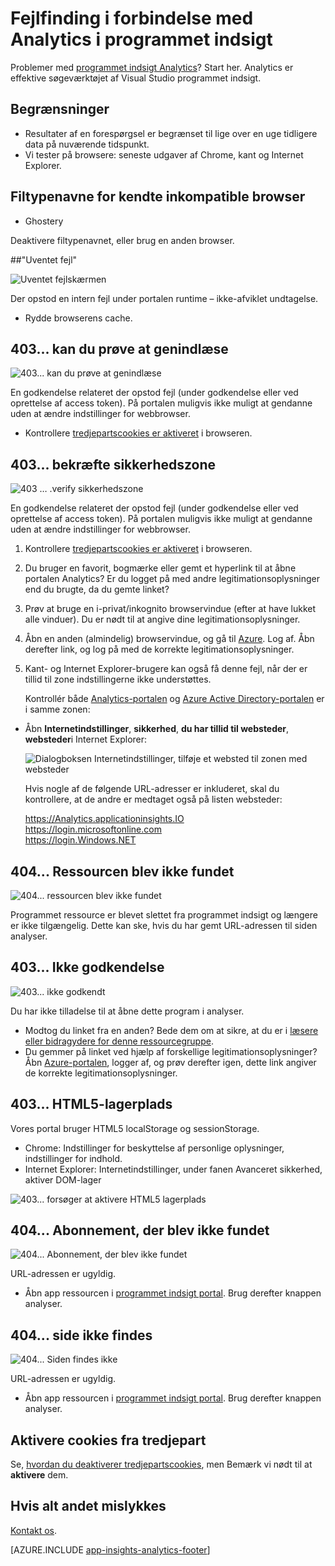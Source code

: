 <properties 
    pageTitle="Fejlfinding i forbindelse med Analytics - værktøjet effektiv søgning i programmet indsigt | Microsoft Azure" 
    description="Problemer med programmet indsigt analytics? Start her. " 
    services="application-insights" 
    documentationCenter=""
    authors="alancameronwills" 
    manager="douge"/>

<tags 
    ms.service="application-insights" 
    ms.workload="tbd" 
    ms.tgt_pltfrm="ibiza" 
    ms.devlang="na" 
    ms.topic="article" 
    ms.date="07/11/2016" 
    ms.author="awills"/>


# <a name="troubleshoot-analytics-in-application-insights"></a>Fejlfinding i forbindelse med Analytics i programmet indsigt


Problemer med [programmet indsigt Analytics](app-insights-analytics.md)? Start her. Analytics er effektive søgeværktøjet af Visual Studio programmet indsigt.



## <a name="limits"></a>Begrænsninger

* Resultater af en forespørgsel er begrænset til lige over en uge tidligere data på nuværende tidspunkt.
* Vi tester på browsere: seneste udgaver af Chrome, kant og Internet Explorer.


## <a name="known-incompatible-browser-extensions"></a>Filtypenavne for kendte inkompatible browser

* Ghostery

Deaktivere filtypenavnet, eller brug en anden browser.


##<a name="e-a"></a>"Uventet fejl"

![Uventet fejlskærmen](./media/app-insights-analytics-troubleshooting/010.png)

Der opstod en intern fejl under portalen runtime – ikke-afviklet undtagelse.

* Rydde browserens cache. 

## <a name="e-b"></a>403... kan du prøve at genindlæse

![403... kan du prøve at genindlæse](./media/app-insights-analytics-troubleshooting/020.png)

En godkendelse relateret der opstod fejl (under godkendelse eller ved oprettelse af access token). På portalen muligvis ikke muligt at gendanne uden at ændre indstillinger for webbrowser.

* Kontrollere [tredjepartscookies er aktiveret](#cookies) i browseren. 


## <a name="authentication"></a>403... bekræfte sikkerhedszone

![403 … .verify sikkerhedszone](./media/app-insights-analytics-troubleshooting/030.png)

En godkendelse relateret der opstod fejl (under godkendelse eller ved oprettelse af access token). På portalen muligvis ikke muligt at gendanne uden at ændre indstillinger for webbrowser.

1. Kontrollere [tredjepartscookies er aktiveret](#cookies) i browseren. 

2. Du bruger en favorit, bogmærke eller gemt et hyperlink til at åbne portalen Analytics? Er du logget på med andre legitimationsoplysninger end du brugte, da du gemte linket?

2. Prøv at bruge en i-privat/inkognito browservindue (efter at have lukket alle vinduer). Du er nødt til at angive dine legitimationsoplysninger. 

2. Åbn en anden (almindelig) browservindue, og gå til [Azure](https://portal.azure.com). Log af. Åbn derefter link, og log på med de korrekte legitimationsoplysninger.

2. Kant- og Internet Explorer-brugere kan også få denne fejl, når der er tillid til zone indstillingerne ikke understøttes.

    Kontrollér både [Analytics-portalen](https://analytics.applicationinsights.io) og [Azure Active Directory-portalen](https://portal.azure.com) er i samme zonen:

 * Åbn **Internetindstillinger**, **sikkerhed**, **du har tillid til websteder**, **websteder**i Internet Explorer:

    ![Dialogboksen Internetindstillinger, tilføje et websted til zonen med websteder](./media/app-insights-analytics-troubleshooting/033.png)

    Hvis nogle af de følgende URL-adresser er inkluderet, skal du kontrollere, at de andre er medtaget også på listen websteder:

    https://Analytics.applicationinsights.IO<br/>
   https://login.microsoftonline.com<br/>
   https://login.Windows.NET


## <a name="e-d"></a>404... Ressourcen blev ikke fundet

![404... ressourcen blev ikke fundet](./media/app-insights-analytics-troubleshooting/040.png)

Programmet ressource er blevet slettet fra programmet indsigt og længere er ikke tilgængelig. Dette kan ske, hvis du har gemt URL-adressen til siden analyser.


## <a name="e-e"></a>403... Ikke godkendelse

![403... ikke godkendt](./media/app-insights-analytics-troubleshooting/050.png)

Du har ikke tilladelse til at åbne dette program i analyser.

* Modtog du linket fra en anden? Bede dem om at sikre, at du er i [læsere eller bidragydere for denne ressourcegruppe](app-insights-resources-roles-access-control.md).
* Du gemmer på linket ved hjælp af forskellige legitimationsoplysninger? Åbn [Azure-portalen](https://portal.azure.com), logger af, og prøv derefter igen, dette link angiver de korrekte legitimationsoplysninger.

## <a name="html-storage"></a>403... HTML5-lagerplads

Vores portal bruger HTML5 localStorage og sessionStorage.

* Chrome: Indstillinger for beskyttelse af personlige oplysninger, indstillinger for indhold.
* Internet Explorer: Internetindstillinger, under fanen Avanceret sikkerhed, aktiver DOM-lager


![403... forsøger at aktivere HTML5 lagerplads](./media/app-insights-analytics-troubleshooting/060.png)

## <a name="e-g"></a>404... Abonnement, der blev ikke fundet


![404... Abonnement, der blev ikke fundet](./media/app-insights-analytics-troubleshooting/070.png)

URL-adressen er ugyldig. 

* Åbn app ressourcen i [programmet indsigt portal](https://portal.azure.com). Brug derefter knappen analyser.

## <a name="e-h"></a>404... side ikke findes

![404... Siden findes ikke](./media/app-insights-analytics-troubleshooting/080.png)

URL-adressen er ugyldig.

* Åbn app ressourcen i [programmet indsigt portal](https://portal.azure.com). Brug derefter knappen analyser.

## <a name="cookies"></a>Aktivere cookies fra tredjepart

  Se, [hvordan du deaktiverer tredjepartscookies](http://www.digitalcitizen.life/how-disable-third-party-cookies-all-major-browsers), men Bemærk vi nødt til at **aktivere** dem.

## <a name="e-x"></a>Hvis alt andet mislykkes    

[Kontakt os](app-insights-get-dev-support.md).
 
[AZURE.INCLUDE [app-insights-analytics-footer](../../includes/app-insights-analytics-footer.md)]

